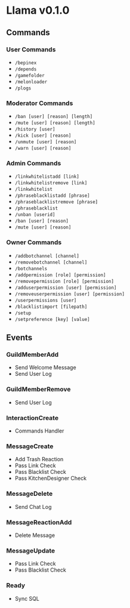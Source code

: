 # Llama v0.1.0
## Commands
### User Commands
+ `/bepinex`
+ `/depends`
+ `/gamefolder`
+ `/melonloader`
+ `/plogs`
### Moderator Commands
+ `/ban [user] [reason] [length]`
+ `/mute [user] [reason] [length]`
+ `/history [user]`
+ `/kick [user] [reason]`
+ `/unmute [user] [reason]`
+ `/warn [user] [reason]`
### Admin Commands
+ `/linkwhitelistadd [link]`
+ `/linkwhitelistremove [link]`
+ `/linkwhitelist`
+ `/phraseblacklistadd [phrase]`
+ `/phraseblacklistremove [phrase]`
+ `/phraseblacklist`
+ `/unban [userid]`
+ `/ban [user] [reason]`
+ `/mute [user] [reason]`
### Owner Commands
+ `/addbotchannel [channel]`
+ `/removebotchannel [channel]`
+ `/botchannels`
+ `/addpermission [role] [permission]`
+ `/removepermission [role] [permission]`
+ `/adduserpermission [user] [permission]`
+ `/removeuserpermission [user] [permission]`
+ `/userpermissions [user]`
+ `/blacklistimport [filepath]`
+ `/setup`
+ `/setpreference [key] [value]`
## Events
### GuildMemberAdd
- Send Welcome Message
- Send User Log
### GuildMemberRemove
- Send User Log
### InteractionCreate
- Commands Handler
### MessageCreate
- Add Trash Reaction
- Pass Link Check
- Pass Blacklist Check
- Pass KitchenDesigner Check
### MessageDelete
- Send Chat Log
### MessageReactionAdd
- Delete Message
### MessageUpdate
- Pass Link Check
- Pass Blacklist Check
### Ready
- Sync SQL